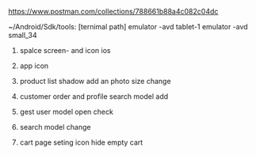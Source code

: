 https://www.postman.com/collections/788661b88a4c082c04dc

~/Android/Sdk/tools: [ternimal path]
emulator -avd tablet-1
emulator -avd small_34



1. spalce screen- and icon ios
2. app icon 
3. product list shadow add an photo size change
4. customer order and profile search model add
5. gest user model open check


1. search model change
2. cart page seting icon hide empty cart

